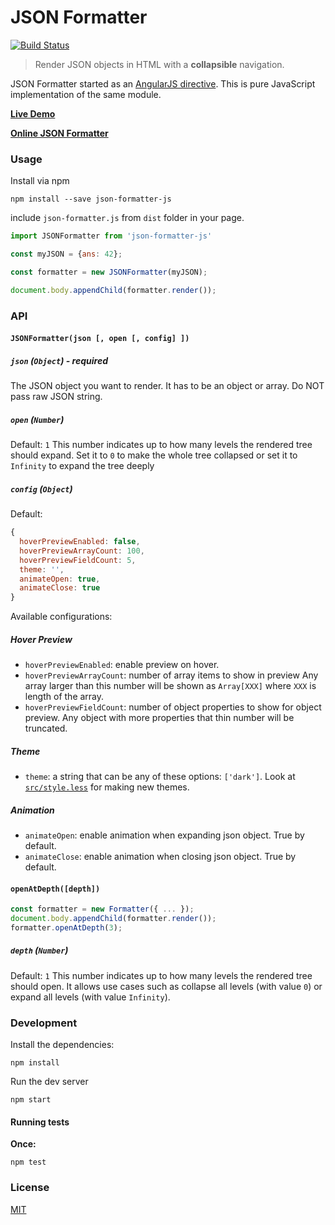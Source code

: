 # JSON Formatter

[![Build Status](https://travis-ci.org/mohsen1/json-formatter-js.svg?branch=master)](https://travis-ci.org/mohsen1/json-formatter-js)

> Render JSON objects in HTML with a **collapsible** navigation.

JSON Formatter started as an [AngularJS directive](https://github.com/mohsen1/json-formatter). This is pure JavaScript implementation of the same module.

**[Live Demo](http://azimi.me/json-formatter-js/)**

**[Online JSON Formatter](https://toolslick.com/formatter/json)**

### Usage

Install via npm

```shell
npm install --save json-formatter-js
```
include `json-formatter.js` from `dist` folder in your page.
```js
import JSONFormatter from 'json-formatter-js'

const myJSON = {ans: 42};

const formatter = new JSONFormatter(myJSON);

document.body.appendChild(formatter.render());

```

### API

#### `JSONFormatter(json [, open [, config] ])`

##### `json` (`Object`) - **required**
The JSON object you want to render. It has to be an object or array. Do NOT pass raw JSON string.
##### `open` (`Number`)
Default: `1`
This number indicates up to how many levels the rendered tree should expand. Set it to `0` to make the whole tree collapsed or set it to `Infinity` to expand the tree deeply
##### `config` (`Object`)
Default:
```js
{
  hoverPreviewEnabled: false,
  hoverPreviewArrayCount: 100,
  hoverPreviewFieldCount: 5,
  theme: '',
  animateOpen: true,
  animateClose: true
}
```
Available configurations:
##### Hover Preview
* `hoverPreviewEnabled`:  enable preview on hover.
* `hoverPreviewArrayCount`: number of array items to show in preview Any array larger than this number will be shown as `Array[XXX]` where `XXX` is length of the array.
* `hoverPreviewFieldCount`: number of object properties to show for object preview. Any object with more properties that thin number will be truncated.

##### Theme
* `theme`: a string that can be any of these options: `['dark']`. Look at [`src/style.less`](src/style.less) for making new themes.

##### Animation
* `animateOpen`: enable animation when expanding json object. True by default.
* `animateClose`: enable animation when closing json object. True by default.

#### `openAtDepth([depth])`

```js
const formatter = new Formatter({ ... });
document.body.appendChild(formatter.render());
formatter.openAtDepth(3);
```

##### `depth` (`Number`)
Default: `1`
This number indicates up to how many levels the rendered tree should open. It allows use cases such as collapse all levels (with value `0`) or expand all levels (with value `Infinity`).

### Development
Install the dependencies:

```
npm install
```

Run the dev server

```
npm start
```

#### Running tests

**Once:**

```shell
npm test
```

### License
[MIT](./LICENSE)
